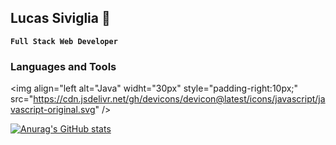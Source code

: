 ## Lucas Siviglia 👋

**`Full Stack Web Developer`**

### Languages and Tools


<img align="left alt="Java" widht="30px" style="padding-right:10px;" src="https://cdn.jsdelivr.net/gh/devicons/devicon@latest/icons/javascript/javascript-original.svg" />
         
          

[![Anurag's GitHub stats](https://github-readme-stats.vercel.app/api?username=slicbutsic)](https://github.com/anuraghazra/github-readme-stats)




<!--
**slicbutsic/slicbutsic** is a ✨ _special_ ✨ repository because its `README.md` (this file) appears on your GitHub profile.

Here are some ideas to get you started:

- 🔭 I’m currently working on ...
- 🌱 I’m currently learning ...
- 👯 I’m looking to collaborate on ...
- 🤔 I’m looking for help with ...
- 💬 Ask me about ...
- 📫 How to reach me: ...
- 😄 Pronouns: ...
- ⚡ Fun fact: ...
-->
